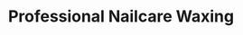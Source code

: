 ---
title: "Professional Nailcare Waxing"
url: /grass-valley/professional-nailcare-waxing/
shop: Kosmetik
---
